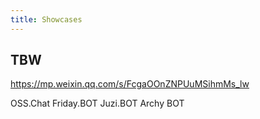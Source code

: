 ```yaml
---
title: Showcases
---
```


## TBW

<https://mp.weixin.qq.com/s/FcgaOOnZNPUuMSihmMs_lw>

OSS.Chat
Friday.BOT
Juzi.BOT
Archy BOT
